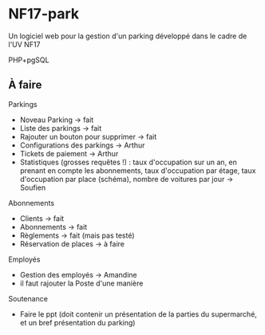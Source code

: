 # NF17-park

Un logiciel web pour la gestion d'un parking développé dans le cadre de l'UV NF17

PHP+pgSQL


## À faire

Parkings

- Noveau Parking -> fait
- Liste des parkings -> fait
- Rajouter un bouton pour supprimer -> fait
- Configurations des parkings -> Arthur
- Tickets de paiement -> Arthur
- Statistiques (grosses requêtes !) : taux d'occupation sur un an, en prenant en compte les abonnements, taux d'occupation par étage, taux d'occupation par place (schéma), nombre de voitures par jour -> Soufien

Abonnements

- Clients -> fait
- Abonnements -> fait
- Règlements -> fait (mais pas testé)
- Réservation de places -> à faire

Employés

- Gestion des employés -> Amandine
- il faut rajouter la Poste d'une manière

Soutenance

- Faire le ppt (doit contenir un présentation de la parties du supermarché, et un bref présentation du parking)